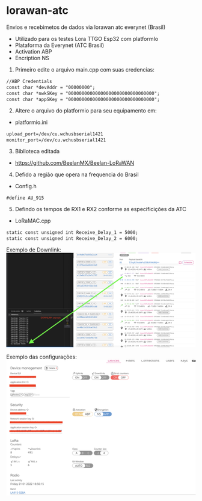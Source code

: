# lorawan-atc
Envios e recebimetos de dados via lorawan atc everynet (Brasil)


- Utilizado para os testes Lora TTGO Esp32 com platformIo
- Plataforma da Everynet (ATC Brasil)
- Activation ABP
- Encription NS

1. Primeiro edite o arquivo main.cpp com suas credencias:
```
//ABP Credentials 
const char *devAddr = "00000000";
const char *nwkSKey = "00000000000000000000000000000000";
const char *appSKey = "00000000000000000000000000000000";
```
2. Altere o arquivo do platformio para seu equipamento em:
- platformio.ini
```
upload_port=/dev/cu.wchusbserial1421
monitor_port=/dev/cu.wchusbserial1421
```

3. Biblioteca editada
- https://github.com/BeelanMX/Beelan-LoRaWAN

4. Defido a região que opera na frequencia do Brasil
- Config.h
```
#define AU_915
```

5. Defindo os tempos de RX1 e RX2 conforme as especificições da ATC
- LoRaMAC.cpp
```
static const unsigned int Receive_Delay_1 = 5000;
static const unsigned int Receive_Delay_2 = 6000;
```

Exemplo de Downlink:
![alt text](https://github.com/geovaneferreira/lorawan-atc/blob/main/downlink-ok.png)


Exemplo das configurações:
![alt text](https://github.com/geovaneferreira/lorawan-atc/blob/main/configs.png)
